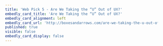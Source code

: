 ```yaml
---
title: 'Web Pick 5 - Are We Taking the “U” Out of UX?'
embedly_card_title: 'Are We Taking the “U” Out of UX?'
embedly_card_alignment: left
embedly_card_url: 'http://boxesandarrows.com/are-we-taking-the-u-out-of-ux/'
published: true
visible: false
embedly_card_display: false
---
```


